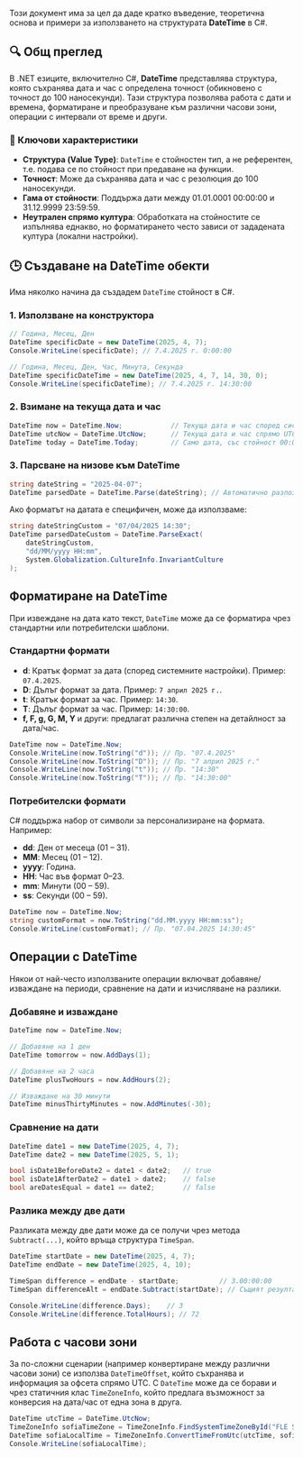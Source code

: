 Този документ има за цел да даде кратко въведение, теоретична основа и примери за използването на структурата **DateTime** в C#.  

## 🔍 Общ преглед

В .NET езиците, включително C#, **DateTime** представлява структура, която съхранява дата и час с определена точност (обикновено с точност до 100 наносекунди). Тази структура позволява работа с дати и времена, форматиране и преобразуване към различни часови зони, операции с интервали от време и други.

### 🔑 Ключови характеристики
- **Структура (Value Type)**: `DateTime` е стойностен тип, а не референтен, т.е. подава се по стойност при предаване на функции.
- **Точност**: Може да съхранява дата и час с резолюция до 100 наносекунди.
- **Гама от стойности**: Поддържа дати между 01.01.0001 00:00:00 и 31.12.9999 23:59:59.
- **Неутрален спрямо култура**: Обработката на стойностите се изпълнява еднакво, но форматирането често зависи от зададената култура (локални настройки).

## 🕒 Създаване на DateTime обекти

Има няколко начина да създадем `DateTime` стойност в C#.

### 1. Използване на конструктора

```csharp
// Година, Месец, Ден
DateTime specificDate = new DateTime(2025, 4, 7);
Console.WriteLine(specificDate); // 7.4.2025 г. 0:00:00

// Година, Месец, Ден, Час, Минута, Секунда
DateTime specificDateTime = new DateTime(2025, 4, 7, 14, 30, 0);
Console.WriteLine(specificDateTime); // 7.4.2025 г. 14:30:00
```

### 2. Взимане на текуща дата и час

```csharp
DateTime now = DateTime.Now;            // Текуща дата и час според системното време
DateTime utcNow = DateTime.UtcNow;      // Текуща дата и час спрямо UTC
DateTime today = DateTime.Today;        // Само дата, със стойност 00:00:00 за часа
```

### 3. Парсване на низове към DateTime

```csharp
string dateString = "2025-04-07";
DateTime parsedDate = DateTime.Parse(dateString); // Автоматично разпознава формат "YYYY-MM-DD"
```

Ако форматът на датата е специфичен, може да използваме:

```csharp
string dateStringCustom = "07/04/2025 14:30";
DateTime parsedDateCustom = DateTime.ParseExact(
    dateStringCustom, 
    "dd/MM/yyyy HH:mm", 
    System.Globalization.CultureInfo.InvariantCulture
);
```

## Форматиране на DateTime

При извеждане на дата като текст, `DateTime` може да се форматира чрез стандартни или потребителски шаблони.  

### Стандартни формати

- **d**: Кратък формат за дата (според системните настройки). Пример: `07.4.2025`.
- **D**: Дълъг формат за дата. Пример: `7 април 2025 г.`.
- **t**: Кратък формат за час. Пример: `14:30`.
- **T**: Дълъг формат за час. Пример: `14:30:00`.
- **f, F, g, G, M, Y** и други: предлагат различна степен на детайлност за дата/час.

```csharp
DateTime now = DateTime.Now;
Console.WriteLine(now.ToString("d")); // Пр. "07.4.2025"
Console.WriteLine(now.ToString("D")); // Пр. "7 април 2025 г."
Console.WriteLine(now.ToString("t")); // Пр. "14:30"
Console.WriteLine(now.ToString("T")); // Пр. "14:30:00"
```

### Потребителски формати

C# поддържа набор от символи за персонализиране на формата. Например:
- **dd**: Ден от месеца (01 – 31).
- **MM**: Месец (01 – 12).
- **yyyy**: Година.
- **HH**: Час във формат 0–23.
- **mm**: Минути (00 – 59).
- **ss**: Секунди (00 – 59).

```csharp
DateTime now = DateTime.Now;
string customFormat = now.ToString("dd.MM.yyyy HH:mm:ss");
Console.WriteLine(customFormat); // Пр. "07.04.2025 14:30:45"
```

## Операции с DateTime

Някои от най-често използваните операции включват добавяне/изваждане на периоди, сравнение на дати и изчисляване на разлики.

### Добавяне и изваждане

```csharp
DateTime now = DateTime.Now;

// Добавяне на 1 ден
DateTime tomorrow = now.AddDays(1);

// Добавяне на 2 часа
DateTime plusTwoHours = now.AddHours(2);

// Изваждане на 30 минути
DateTime minusThirtyMinutes = now.AddMinutes(-30);
```

### Сравнение на дати

```csharp
DateTime date1 = new DateTime(2025, 4, 7);
DateTime date2 = new DateTime(2025, 5, 1);

bool isDate1BeforeDate2 = date1 < date2;   // true
bool isDate1AfterDate2 = date1 > date2;    // false
bool areDatesEqual = date1 == date2;       // false
```

### Разлика между две дати

Разликата между две дати може да се получи чрез метода `Subtract(...)`, който връща структура `TimeSpan`.

```csharp
DateTime startDate = new DateTime(2025, 4, 7);
DateTime endDate = new DateTime(2025, 4, 10);

TimeSpan difference = endDate - startDate;          // 3.00:00:00
TimeSpan differenceAlt = endDate.Subtract(startDate); // Същият резултат

Console.WriteLine(difference.Days);    // 3
Console.WriteLine(difference.TotalHours); // 72
```

## Работа с часови зони

За по-сложни сценарии (например конвертиране между различни часови зони) се използва `DateTimeOffset`, който съхранява и информация за офсета спрямо UTC. С `DateTime` може да се борави и чрез статичния клас `TimeZoneInfo`, който предлага възможност за конверсия на дата/час от една зона в друга.

```csharp
DateTime utcTime = DateTime.UtcNow;
TimeZoneInfo sofiaTimeZone = TimeZoneInfo.FindSystemTimeZoneById("FLE Standard Time"); // EET/EEST
DateTime sofiaLocalTime = TimeZoneInfo.ConvertTimeFromUtc(utcTime, sofiaTimeZone);
Console.WriteLine(sofiaLocalTime);
```
